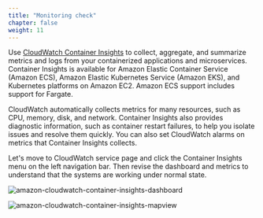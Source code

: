 ```yaml
---
title: "Monitoring check"
chapter: false
weight: 11
---
```


Use [CloudWatch Container Insights](https://docs.aws.amazon.com/AmazonCloudWatch/latest/monitoring/ContainerInsights.html) to collect, aggregate, and summarize metrics and logs from your containerized applications and microservices. Container Insights is available for Amazon Elastic Container Service (Amazon ECS), Amazon Elastic Kubernetes Service (Amazon EKS), and Kubernetes platforms on Amazon EC2. Amazon ECS support includes support for Fargate.

CloudWatch automatically collects metrics for many resources, such as CPU, memory, disk, and network. Container Insights also provides diagnostic information, such as container restart failures, to help you isolate issues and resolve them quickly. You can also set CloudWatch alarms on metrics that Container Insights collects.

Let's move to CloudWatch service page and click the Container Insights menu on the left navigation bar. Then revise the dashboard and metrics to understand that the systems are working under normal state.

![amazon-cloudwatch-container-insights-dashboard](/images/30_eks/aws-cw-container-insights-dashboard.png)

![amazon-cloudwatch-container-insights-mapview](/images/30_eks/aws-cw-container-insights-mapview.png)
